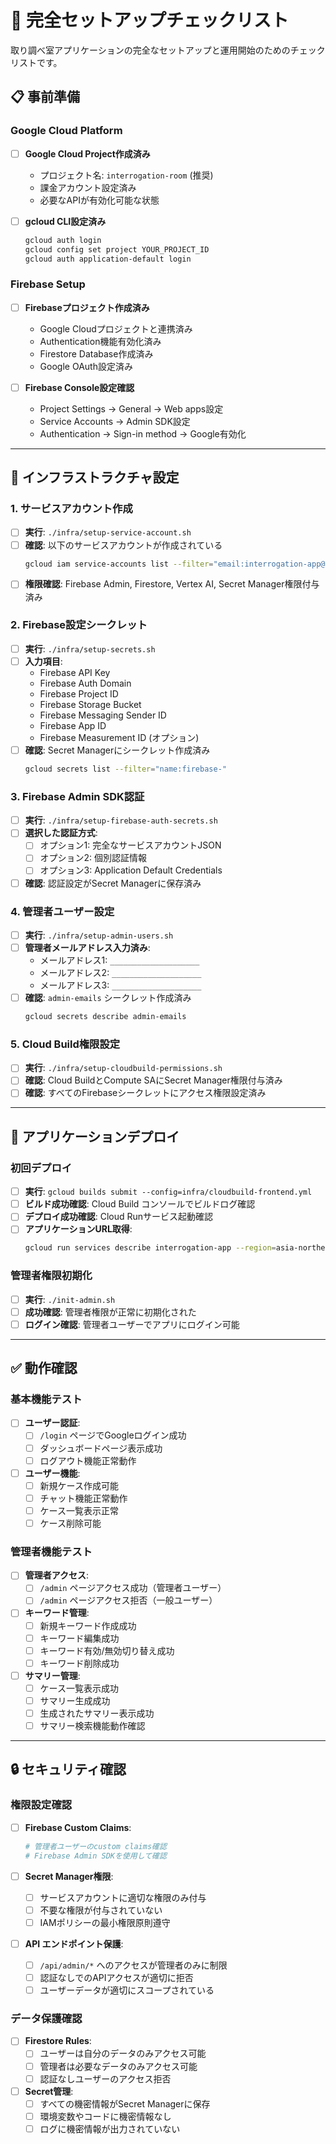 # 🚀 完全セットアップチェックリスト

取り調べ室アプリケーションの完全なセットアップと運用開始のためのチェックリストです。

## 📋 事前準備

### Google Cloud Platform
- [ ] **Google Cloud Project作成済み**
  - プロジェクト名: `interrogation-room` (推奨)
  - 課金アカウント設定済み
  - 必要なAPIが有効化可能な状態

- [ ] **gcloud CLI設定済み**
  ```bash
  gcloud auth login
  gcloud config set project YOUR_PROJECT_ID
  gcloud auth application-default login
  ```

### Firebase Setup
- [ ] **Firebaseプロジェクト作成済み**
  - Google Cloudプロジェクトと連携済み
  - Authentication機能有効化済み
  - Firestore Database作成済み
  - Google OAuth設定済み

- [ ] **Firebase Console設定確認**
  - Project Settings → General → Web apps設定
  - Service Accounts → Admin SDK設定
  - Authentication → Sign-in method → Google有効化

---

## 🔧 インフラストラクチャ設定

### 1. サービスアカウント作成
- [ ] **実行**: `./infra/setup-service-account.sh`
- [ ] **確認**: 以下のサービスアカウントが作成されている
  ```bash
  gcloud iam service-accounts list --filter="email:interrogation-app@*"
  ```
- [ ] **権限確認**: Firebase Admin, Firestore, Vertex AI, Secret Manager権限付与済み

### 2. Firebase設定シークレット
- [ ] **実行**: `./infra/setup-secrets.sh`
- [ ] **入力項目**:
  - Firebase API Key
  - Firebase Auth Domain
  - Firebase Project ID
  - Firebase Storage Bucket
  - Firebase Messaging Sender ID
  - Firebase App ID
  - Firebase Measurement ID (オプション)
- [ ] **確認**: Secret Managerにシークレット作成済み
  ```bash
  gcloud secrets list --filter="name:firebase-"
  ```

### 3. Firebase Admin SDK認証
- [ ] **実行**: `./infra/setup-firebase-auth-secrets.sh`
- [ ] **選択した認証方式**:
  - [ ] オプション1: 完全なサービスアカウントJSON
  - [ ] オプション2: 個別認証情報
  - [ ] オプション3: Application Default Credentials
- [ ] **確認**: 認証設定がSecret Managerに保存済み

### 4. 管理者ユーザー設定
- [ ] **実行**: `./infra/setup-admin-users.sh`
- [ ] **管理者メールアドレス入力済み**:
  - メールアドレス1: `____________________`
  - メールアドレス2: `____________________`
  - メールアドレス3: `____________________`
- [ ] **確認**: `admin-emails` シークレット作成済み
  ```bash
  gcloud secrets describe admin-emails
  ```

### 5. Cloud Build権限設定
- [ ] **実行**: `./infra/setup-cloudbuild-permissions.sh`
- [ ] **確認**: Cloud BuildとCompute SAにSecret Manager権限付与済み
- [ ] **確認**: すべてのFirebaseシークレットにアクセス権限設定済み

---

## 🚀 アプリケーションデプロイ

### 初回デプロイ
- [ ] **実行**: `gcloud builds submit --config=infra/cloudbuild-frontend.yml`
- [ ] **ビルド成功確認**: Cloud Build コンソールでビルドログ確認
- [ ] **デプロイ成功確認**: Cloud Runサービス起動確認
- [ ] **アプリケーションURL取得**:
  ```bash
  gcloud run services describe interrogation-app --region=asia-northeast1 --format="value(status.url)"
  ```

### 管理者権限初期化
- [ ] **実行**: `./init-admin.sh`
- [ ] **成功確認**: 管理者権限が正常に初期化された
- [ ] **ログイン確認**: 管理者ユーザーでアプリにログイン可能

---

## ✅ 動作確認

### 基本機能テスト
- [ ] **ユーザー認証**:
  - [ ] `/login` ページでGoogleログイン成功
  - [ ] ダッシュボードページ表示成功
  - [ ] ログアウト機能正常動作

- [ ] **ユーザー機能**:
  - [ ] 新規ケース作成可能
  - [ ] チャット機能正常動作
  - [ ] ケース一覧表示正常
  - [ ] ケース削除可能

### 管理者機能テスト
- [ ] **管理者アクセス**:
  - [ ] `/admin` ページアクセス成功（管理者ユーザー）
  - [ ] `/admin` ページアクセス拒否（一般ユーザー）

- [ ] **キーワード管理**:
  - [ ] 新規キーワード作成成功
  - [ ] キーワード編集成功
  - [ ] キーワード有効/無効切り替え成功
  - [ ] キーワード削除成功

- [ ] **サマリー管理**:
  - [ ] ケース一覧表示成功
  - [ ] サマリー生成成功
  - [ ] 生成されたサマリー表示成功
  - [ ] サマリー検索機能動作確認

---

## 🔒 セキュリティ確認

### 権限設定確認
- [ ] **Firebase Custom Claims**:
  ```bash
  # 管理者ユーザーのcustom claims確認
  # Firebase Admin SDKを使用して確認
  ```

- [ ] **Secret Manager権限**:
  - [ ] サービスアカウントに適切な権限のみ付与
  - [ ] 不要な権限が付与されていない
  - [ ] IAMポリシーの最小権限原則遵守

- [ ] **API エンドポイント保護**:
  - [ ] `/api/admin/*` へのアクセスが管理者のみに制限
  - [ ] 認証なしでのAPIアクセスが適切に拒否
  - [ ] ユーザーデータが適切にスコープされている

### データ保護確認
- [ ] **Firestore Rules**:
  - [ ] ユーザーは自分のデータのみアクセス可能
  - [ ] 管理者は必要なデータのみアクセス可能
  - [ ] 認証なしユーザーのアクセス拒否

- [ ] **Secret管理**:
  - [ ] すべての機密情報がSecret Managerに保存
  - [ ] 環境変数やコードに機密情報なし
  - [ ] ログに機密情報が出力されていない
